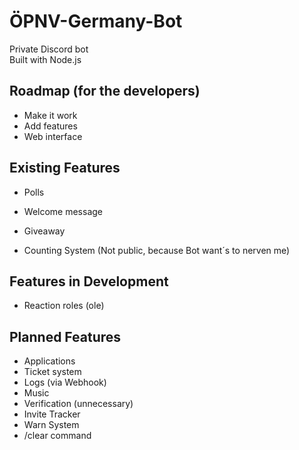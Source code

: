# ÖPNV-Germany-Bot
Private Discord bot  
Built with Node.js

## Roadmap (for the developers)
- Make it work
- Add features
- Web interface

## Existing Features
- Polls
- Welcome message
- Giveaway
  
- Counting System (Not public, because Bot want´s to nerven me)

## Features in Development
- Reaction roles (ole)

## Planned Features
- Applications
- Ticket system
- Logs (via Webhook)
- Music
- Verification (unnecessary)
- Invite Tracker
- Warn System
- /clear command